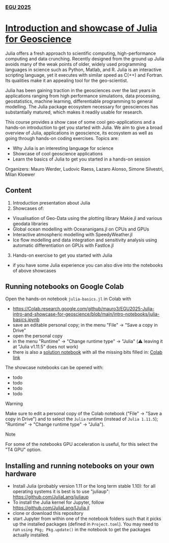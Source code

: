 ### [EGU 2025](https://www.egu25.eu)
# [Introduction and showcase of Julia for Geoscience](https://meetingorganizer.copernicus.org/EGU25/session/53623)

Julia offers a fresh approach to scientific computing, high-performance computing and data crunching. Recently designed from the ground up Julia avoids many of the weak points of older, widely used programming languages in science such as Python, Matlab, and R. Julia is an interactive scripting language, yet it executes with similar speed as C(++) and Fortran. Its qualities make it an appealing tool for the geo-scientist.

Julia has been gaining traction in the geosciences over the last years in applications ranging from high performance simulations, data processing, geostatistics, machine learning, differentiable programming to general modelling. The Julia package ecosystem necessary for geosciences has substantially matured, which makes it readily usable for research.

This course provides a show case of some cool geo-applications and a hands-on introduction to get you started with Julia. We aim to give a broad overview of Julia, applications in geoscience, its ecosystem as well as going through hands-on coding exercises. Topics are:
- Why Julia is an interesting language for science
- Showcase of cool geoscience applications
- Learn the basics of Julia to get you started in a hands-on session

Organizers: Mauro Werder, Ludovic Raess, Lazaro Alonso, Simone Silvestri, Milan Kloewer

## Content

1) Introduction presentation about Julia
2) Showcases of:
  - Visualisation of Geo-Data using the plotting library Makie.jl and various geodata libraries
  - Global ocean modelling with Oceananigans.jl on CPUs and GPUs
  - Interactive atmospheric modelling with SpeedyWeather.jl
  - Ice flow modelling and data integration and sensitivity analysis using automatic differentiation on GPUs with FastIce.jl
3) Hands-on exercise to get you started with Julia
  - if you have some Julia experience you can also dive into the notebooks of above showcases

## Running notebooks on Google Colab
Open the hands-on notebook `julia-basics.jl` in Colab with
- https://Colab.research.google.com/github/mauro3/EGU2025-Julia-intro-and-showcase-for-geoscience/blob/main/intro-notebooks/julia-basics.ipynb
- save an editable personal copy; in the menu "File" -> "Save a copy in Drive"
- open the personal copy
- in the menu "Runtime" -> "Change runtime type" -> "Julia" (⚠️ leaving it at "Julia v1.11.5" does not work)
- there is also a [solution notebook](https://github.com/mauro3/EGU2025-Julia-intro-and-showcase-for-geoscience/blob/main/intro-notebooks/solution/julia-basics.ipynb) with all the missing bits filled in: [Colab link](https://Colab.research.google.com/github/mauro3/EGU2025-Julia-intro-and-showcase-for-geoscience/blob/main/intro-notebooks/solution/julia-basics.ipynb)

The showcase notebooks can be opened with:
- todo
- todo
- todo
- todo

> [!WARNING]
> Make sure to edit a personal copy of the Colab notebook ("File" -> "Save a copy in Drive") and to select the `Julia` runtime (instead of `Julia 1.11.5`); "Runtime" -> "Change runtime type" -> "Julia").

> [!NOTE]
> For some of the notebooks GPU acceleration is useful, for this select the "T4 GPU" option.

## Installing and running notebooks on your own hardware

- Install Julia (probably version 1.11 or the long term stable 1.10): for all operating systems it is best is to use "juliaup": https://github.com/JuliaLang/juliaup
- To install the Julia kernel for Jupyter, follow https://github.com/JuliaLang/IJulia.jl
- clone or download this repository
- start Jupyter from within one of the notebook folders such that it picks up the installed packages (defined in `Project.toml`). You may need to run `using Pkg; Pkg.update()` in the notebook to get the packages actually installed.
